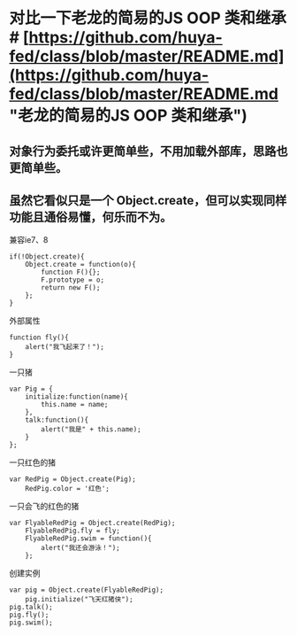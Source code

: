 # 对比一下老龙的简易的JS OOP 类和继承 # [https://github.com/huya-fed/class/blob/master/README.md](https://github.com/huya-fed/class/blob/master/README.md "老龙的简易的JS OOP 类和继承")

## 对象行为委托或许更简单些，不用加载外部库，思路也更简单些。 ##
## 虽然它看似只是一个 Object.create，但可以实现同样功能且通俗易懂，何乐而不为。 ##


兼容ie7、8

	if(!Object.create){
		Object.create = function(o){
			function F(){};
			F.prototype = o;
			return new F();
		};
	}


外部属性

	function fly(){
		alert("我飞起来了！");
	}


一只猪

	var Pig = {
		initialize:function(name){
			this.name = name;
		},
		talk:function(){
			alert("我是" + this.name);
		}
	};



一只红色的猪

	var	RedPig = Object.create(Pig);
		RedPig.color = '红色';



一只会飞的红色的猪

    var FlyableRedPig = Object.create(RedPig);
    	FlyableRedPig.fly = fly;
    	FlyableRedPig.swim = function(){
    		alert("我还会游泳！");
    	};

创建实例
	
	var pig = Object.create(FlyableRedPig);
		pig.initialize("飞天红猪侠");
	pig.talk();
	pig.fly();
	pig.swim();


